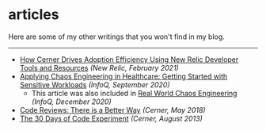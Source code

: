 # articles


Here are some of my other writings that you won't find in my blog.

---

* [How Cerner Drives Adoption Efficiency Using New Relic Developer Tools and Resources](https://blog.newrelic.com/engineering/how-cerner-drives-adoption-efficiency/) _(New Relic, February 2021)_ 
* [Applying Chaos Engineering in Healthcare: Getting Started with Sensitive Workloads](https://www.infoq.com/articles/chaos-engineering-healthcare/) _(InfoQ, September 2020)_ 
  * This article was also included in [Real World Chaos Engineering](https://www.infoq.com/minibooks/chaos-engineering/) _(InfoQ, December 2020)_ 
* [Code Reviews: There is a Better Way](https://engineering.cerner.com/blog/code-reviews-there-is-a-better-way/) _(Cerner, May 2018)_
* [The 30 Days of Code Experiment](https://engineering.cerner.com/blog/the-30-days-of-code-experiment/) _(Cerner, August 2013)_


